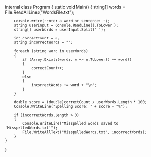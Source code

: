 internal class Program
{
    static void Main()
    {
        string[] words = File.ReadAllLines("WordsFile.txt");

        Console.Write("Enter a word or sentence: ");
        string userInput = Console.ReadLine().ToLower();
        string[] userWords = userInput.Split(' ');

        int correctCount = 0;
        string incorrectWords = "";

        foreach (string word in userWords)
        {
            if (Array.Exists(words, w => w.ToLower() == word))
            {
                correctCount++;
            }
            else
            {
                incorrectWords += word + "\n";
            }
        }

        double score = (double)correctCount / userWords.Length * 100;
        Console.WriteLine("Spelling Score: " + score + "%");

        if (incorrectWords.Length > 0)
        {
            Console.WriteLine("Misspelled words saved to 'MisspelledWords.txt'");
            File.WriteAllText("MisspelledWords.txt", incorrectWords);
        }
    }
}
